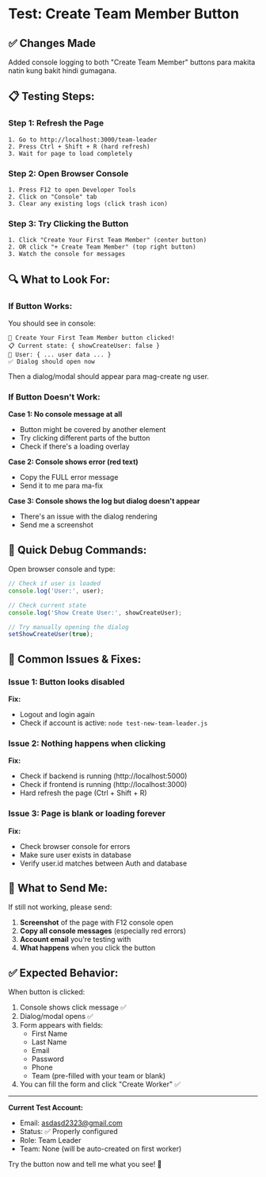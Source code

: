 # Test: Create Team Member Button

## ✅ Changes Made

Added console logging to both "Create Team Member" buttons para makita natin kung bakit hindi gumagana.

## 📋 Testing Steps:

### Step 1: Refresh the Page
```
1. Go to http://localhost:3000/team-leader
2. Press Ctrl + Shift + R (hard refresh)
3. Wait for page to load completely
```

### Step 2: Open Browser Console
```
1. Press F12 to open Developer Tools
2. Click on "Console" tab
3. Clear any existing logs (click trash icon)
```

### Step 3: Try Clicking the Button
```
1. Click "Create Your First Team Member" (center button)
2. OR click "+ Create Team Member" (top right button)
3. Watch the console for messages
```

## 🔍 What to Look For:

### If Button Works:
You should see in console:
```
🔘 Create Your First Team Member button clicked!
📋 Current state: { showCreateUser: false }
👤 User: { ... user data ... }
✅ Dialog should open now
```

Then a dialog/modal should appear para mag-create ng user.

###  If Button Doesn't Work:

**Case 1: No console message at all**
- Button might be covered by another element
- Try clicking different parts of the button
- Check if there's a loading overlay

**Case 2: Console shows error (red text)**
- Copy the FULL error message
- Send it to me para ma-fix

**Case 3: Console shows the log but dialog doesn't appear**
- There's an issue with the dialog rendering
- Send me a screenshot

## 🎯 Quick Debug Commands:

Open browser console and type:

```javascript
// Check if user is loaded
console.log('User:', user);

// Check current state
console.log('Show Create User:', showCreateUser);

// Try manually opening the dialog
setShowCreateUser(true);
```

## 🚨 Common Issues & Fixes:

### Issue 1: Button looks disabled
**Fix:**
- Logout and login again
- Check if account is active: `node test-new-team-leader.js`

### Issue 2: Nothing happens when clicking
**Fix:**
- Check if backend is running (http://localhost:5000)
- Check if frontend is running (http://localhost:3000)
- Hard refresh the page (Ctrl + Shift + R)

### Issue 3: Page is blank or loading forever
**Fix:**
- Check browser console for errors
- Make sure user exists in database
- Verify user.id matches between Auth and database

## 📧 What to Send Me:

If still not working, please send:

1. **Screenshot** of the page with F12 console open
2. **Copy all console messages** (especially red errors)
3. **Account email** you're testing with
4. **What happens** when you click the button

## ✅ Expected Behavior:

When button is clicked:
1. Console shows click message ✅
2. Dialog/modal opens ✅
3. Form appears with fields:
   - First Name
   - Last Name
   - Email
   - Password
   - Phone
   - Team (pre-filled with your team or blank)
4. You can fill the form and click "Create Worker" ✅

---

**Current Test Account:**
- Email: asdasd2323@gmail.com  
- Status: ✅ Properly configured
- Role: Team Leader
- Team: None (will be auto-created on first worker)

Try the button now and tell me what you see! 🚀


